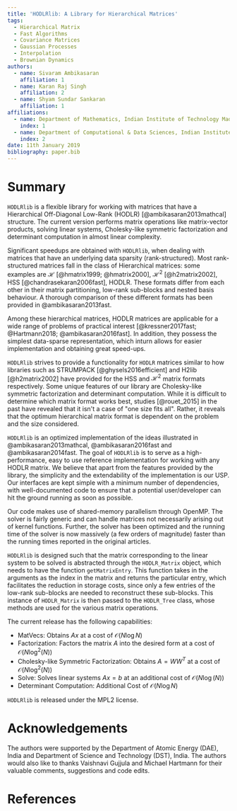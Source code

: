 ```yaml
---
title: 'HODLRlib: A Library for Hierarchical Matrices'
tags:
  - Hierarchical Matrix
  - Fast Algorithms
  - Covariance Matrices
  - Gaussian Processes
  - Interpolation
  - Brownian Dynamics
authors:
  - name: Sivaram Ambikasaran
    affiliation: 1
  - name: Karan Raj Singh
    affiliation: 2
  - name: Shyam Sundar Sankaran
    affiliation: 1
affiliations:
  - name: Department of Mathematics, Indian Institute of Technology Madras
    index: 1
  - name: Department of Computational & Data Sciences, Indian Institute of Science
    index: 2
date: 11th January 2019
bibliography: paper.bib
---
```


# Summary

``HODLRlib`` is a flexible library for working with matrices that have a Hierarchical Off-Diagonal Low-Rank (HODLR) [@ambikasaran2013mathcal] structure. The current version performs matrix operations like matrix-vector products, solving linear systems, Cholesky-like symmetric factorization and determinant computation in almost linear complexity. 

Significant speedups are obtained with ``HODLRlib``, when dealing with matrices that have an underlying data sparsity (rank-structured). Most rank-structured matrices fall in the class of Hierarchical matrices: some examples are $\mathcal{H}$ [@hmatrix1999; @hmatrix2000], $\mathcal{H}^2$ [@h2matrix2002], HSS [@chandrasekaran2006fast], HODLR. These formats differ from each other in their matrix partitioning, low-rank sub-blocks and nested basis behaviour. A thorough comparison of these different formats has been provided in @ambikasaran2013fast.

Among these hierarchical matrices, HODLR matrices are applicable for a wide range of problems of practical interest [@kressner2017fast; @Hartmann2018; @ambikasaran2016fast]. In addition, they possess the simplest data-sparse representation, which inturn allows for easier implementation and obtaining great speed-ups.

``HODLRlib`` strives to provide a functionality for ``HODLR`` matrices similar to how libraries such as STRUMPACK [@ghysels2016efficient] and H2lib [@h2matrix2002] have provided for the HSS and $\mathcal{H}^2$ matrix formats respectively. Some unique features of our library are Cholesky-like symmetric factorization and determinant computation. While it is difficult to determine which matrix format works best, studies [@rouet_2015] in the past have revealed that it isn't a case of "one size fits all". Rather, it reveals that the optimum hierarchical matrix format is dependent on the problem and the size considered.

``HODLRlib`` is an optimized implementation of the ideas illustrated in @ambikasaran2013mathcal, @ambikasaran2016fast and @ambikasaran2014fast. The goal of ``HODLRlib`` is to serve as a high-performance, easy to use reference implementation for working with any HODLR matrix. We believe that apart from the features provided by the library, the simplicity and the extendability of the implementation is our USP. Our interfaces are kept simple with a minimum number of dependencies, with well-documented code to ensure that a potential user/developer can hit the ground running as soon as possible.

Our code makes use of shared-memory parallelism through OpenMP. The solver is fairly generic and can handle matrices not necessarily arising out of kernel functions. Further, the solver has been optimized and the running time of the solver is now massively (a few orders of magnitude) faster than the running times reported in the original articles.

``HODLRlib`` is designed such that the matrix corresponding to the linear system to be solved is abstracted through the ``HODLR_Matrix`` object, which needs to have the function ``getMatrixEntry``. This function takes in the arguments as the index in the matrix and returns the particular entry, which facilitates the reduction in storage costs, since only a few entries of the low-rank sub-blocks are needed to reconstruct these sub-blocks. This instance of ``HODLR_Matrix`` is then passed to the ``HODLR_Tree`` class, whose methods are used for the various matrix operations.

The current release has the following capabilities:

- MatVecs: Obtains $A x$ at a cost of $\mathcal{O}\left(N\log{N}\right)$
- Factorization: Factors the matrix $A$ into the desired form at a cost of $\mathcal{O}\left(N\log^2\left(N\right)\right)$
- Cholesky-like Symmetric Factorization: Obtains $A = W W^T$ at a cost of $\mathcal{O}\left(N\log^2\left(N\right)\right)$
- Solve: Solves linear systems $A x = b$ at an additional cost of $\mathcal{O}\left(N\log\left(N\right)\right)$
- Determinant Computation: Additional Cost of $\mathcal{O}\left(N\log{N} \right)$

``HODLRlib`` is released under the MPL2 license.

# Acknowledgements

The authors were supported by the Department of Atomic Energy (DAE), India and Department of Science and Technology (DST), India. The authors would also like to thanks Vaishnavi Gujjula and Michael Hartmann for their valuable comments, suggestions and code edits.

# References
